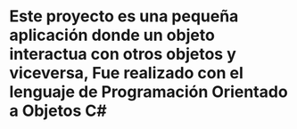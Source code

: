 # Este proyecto es una pequeña aplicación donde un objeto interactua con otros objetos y viceversa, Fue realizado con el lenguaje de Programación Orientado a Objetos C# 
